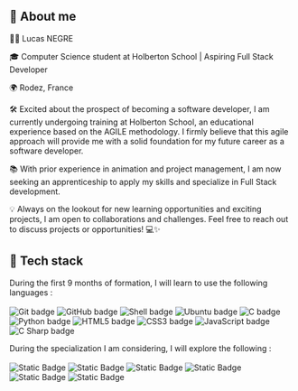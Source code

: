 ## 📝 About me

👨‍💻 Lucas NEGRE

🎓 Computer Science student at Holberton School | Aspiring Full Stack Developer

🌍 Rodez, France

🛠️ Excited about the prospect of becoming a software developer, I am currently undergoing training at Holberton School, an educational experience based on the AGILE methodology. I firmly believe that this agile approach will provide me with a solid foundation for my future career as a software developer.

📚 With prior experience in animation and project management, I am now seeking an apprenticeship to apply my skills and specialize in Full Stack development.

💡 Always on the lookout for new learning opportunities and exciting projects, I am open to collaborations and challenges. Feel free to reach out to discuss projects or opportunities! 💻✨

## 🔨 Tech stack

During the first 9 months of formation, I will learn to use the following languages :
<br>
<br>
<img src="https://img.shields.io/badge/Git-f05032?logo=git&logoColor=white&style=for-the-badge" alt="Git badge">
<img src="https://img.shields.io/badge/GitHub-181717?logo=github&logoColor=white&style=for-the-badge" alt="GitHub badge">
<img src="https://img.shields.io/badge/SHELL-000000?logo=powershell&logoColor=white&style=for-the-badge" alt="Shell badge">
<img src="https://img.shields.io/badge/UBUNTU-e95420?logo=ubuntu&logoColor=white&style=for-the-badge" alt="Ubuntu badge">
<img src="https://img.shields.io/badge/C-a8b9cc?logo=c&logoColor=black&style=for-the-badge" alt="C badge">
<img src="https://img.shields.io/badge/PYTHON-3776ab?logo=python&logoColor=white&style=for-the-badge" alt="Python badge">
<img src="https://img.shields.io/badge/HTML5-e34f26?logo=html5&logoColor=white&style=for-the-badge" alt="HTML5 badge">
<img src="https://img.shields.io/badge/CSS3-1572b6?logo=css3&logoColor=white&style=for-the-badge" alt="CSS3 badge">
<img src="https://img.shields.io/badge/JAVASCRIPT-f7df1e?logo=javascript&logoColor=black&style=for-the-badge" alt="JavaScript badge">
<img src="https://img.shields.io/badge/C SHARP-512bd4?logo=csharp&logoColor=white&style=for-the-badge" alt="C Sharp badge">


During the specialization I am considering, I will explore the following :
<br>
<br>
<img alt="Static Badge" src="https://img.shields.io/badge/nodejs-5FA04E?style=for-the-badge&logo=nodedotjs&logoColor=white&labelColor=%235FA04E&color=%235FA04E">
<img alt="Static Badge" src="https://img.shields.io/badge/TS-3178C6?style=for-the-badge&logo=tsnode&logoColor=white&labelColor=%233178C6&color=%233178C6">
<img alt="Static Badge" src="https://img.shields.io/badge/mongoDB-47A248?style=for-the-badge&logo=mongodb&logoColor=white&labelColor=%2347A248&color=%2347A248">
<img alt="Static Badge" src="https://img.shields.io/badge/Redis-DC382D?style=for-the-badge&logo=redis&logoColor=white&labelColor=%23DC382D&color=%23DC382D">
<img alt="Static Badge" src="https://img.shields.io/badge/React-61DAFB?style=for-the-badge&logo=react&logoColor=black&labelColor=%2361DAFB&color=%2361DAFB">
<img alt="Static Badge" src="https://img.shields.io/badge/Redux-764ABC?style=for-the-badge&logo=redux&logoColor=white&labelColor=%23764ABC&color=%23764ABC">





